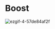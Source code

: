 # Boost

![ezgif-4-57de84af2f](https://user-images.githubusercontent.com/48788534/232304387-48ff81db-022a-4e5d-bfb1-1eec50d8070d.gif)
